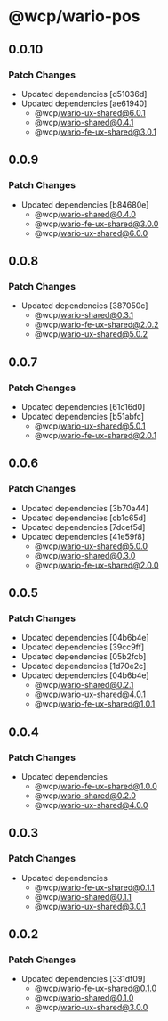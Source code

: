# @wcp/wario-pos

## 0.0.10

### Patch Changes

- Updated dependencies [d51036d]
- Updated dependencies [ae61940]
  - @wcp/wario-ux-shared@6.0.1
  - @wcp/wario-shared@0.4.1
  - @wcp/wario-fe-ux-shared@3.0.1

## 0.0.9

### Patch Changes

- Updated dependencies [b84680e]
  - @wcp/wario-shared@0.4.0
  - @wcp/wario-fe-ux-shared@3.0.0
  - @wcp/wario-ux-shared@6.0.0

## 0.0.8

### Patch Changes

- Updated dependencies [387050c]
  - @wcp/wario-shared@0.3.1
  - @wcp/wario-fe-ux-shared@2.0.2
  - @wcp/wario-ux-shared@5.0.2

## 0.0.7

### Patch Changes

- Updated dependencies [61c16d0]
- Updated dependencies [b51abfc]
  - @wcp/wario-ux-shared@5.0.1
  - @wcp/wario-fe-ux-shared@2.0.1

## 0.0.6

### Patch Changes

- Updated dependencies [3b70a44]
- Updated dependencies [cb1c65d]
- Updated dependencies [7dcef5d]
- Updated dependencies [41e59f8]
  - @wcp/wario-ux-shared@5.0.0
  - @wcp/wario-shared@0.3.0
  - @wcp/wario-fe-ux-shared@2.0.0

## 0.0.5

### Patch Changes

- Updated dependencies [04b6b4e]
- Updated dependencies [39cc9ff]
- Updated dependencies [05b2fcb]
- Updated dependencies [1d70e2c]
- Updated dependencies [04b6b4e]
  - @wcp/wario-shared@0.2.1
  - @wcp/wario-ux-shared@4.0.1
  - @wcp/wario-fe-ux-shared@1.0.1

## 0.0.4

### Patch Changes

- Updated dependencies
  - @wcp/wario-fe-ux-shared@1.0.0
  - @wcp/wario-shared@0.2.0
  - @wcp/wario-ux-shared@4.0.0

## 0.0.3

### Patch Changes

- Updated dependencies
  - @wcp/wario-fe-ux-shared@0.1.1
  - @wcp/wario-shared@0.1.1
  - @wcp/wario-ux-shared@3.0.1

## 0.0.2

### Patch Changes

- Updated dependencies [331df09]
  - @wcp/wario-fe-ux-shared@0.1.0
  - @wcp/wario-shared@0.1.0
  - @wcp/wario-ux-shared@3.0.0
